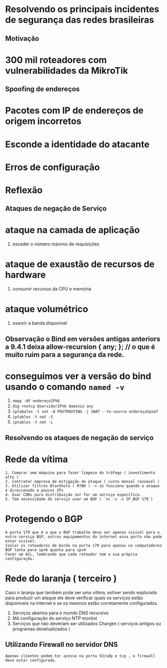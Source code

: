 #  Resolvendo os principais incidentes de segurança das redes brasileiras

## Motivação

# 300 mil roteadores com vulnerabilidades da MikroTik

## Spoofing de endereços

# Pacotes com IP de endereços de origem incorretos
# Esconde a identidade do atacante
# Erros de configuração
# Reflexão

## Ataques de negação de Serviço

# ataque na camada de aplicação
 1. exceder o número máximo de requisições
# ataque de exaustão de recursos de hardware
 1. consumir recursos da CPU e memória
# ataque volumétrico
 1. exaurir a banda disponível

## Observação o Bind em versões antigas anteriors a 9.4.1 deixa allow-recursion { any; }; // o que é muito ruim para a segurança da rede.
# conseguimos ver a versão do bind usando o comando `named -v`

 1. `nmap -6F endereçoIPV6`
 2. `dig +notcp @servidorIPV6 dominio any`
 3. `iptabales -t nat -A POSTROUTING -j SNAT --to-source endereçoSpoof`
 4. `iptables -t nat -S`
 5. `iptables -t nat -L`

## Resolvendo os ataques de negação de serviço

  # Rede da vítima
    1. Comprar uma máquina para fazer limpeza do tráfego ( investimento alto )
    2. Contratar empresa de mitigação de ataque ( custo mensal razoável )
    3. Utilizar filtros Blackhole ( RTBH ) -> só funciona quando o ataque é direcionado a poucos IPs
    4. Usar CDNs para distribuição ser for um serviço específico.
    5. Tem necessidade do serviço usar um BGP ( `nc -v -z IP_BGP 179`)
    

  # Protegendo o BGP
    A porta 179 que é a que o BGP trabalha deve ser apenas visível para o outro serviço BGP, outros equipamentos da internet essa porta não pode estar visível.
    Isolar os roteadores de borda na porta 179 para apenas os computadores BGP tanto para ipv6 quanto para ipv4
    Fazer um ACL, lembrando que cada roteador tem a sua própria configuração.

  # Rede do laranja ( terceiro )
  Caso o laranja que também pode ser uma vítima, estiver sendo explorado para produzir um ataque ele deve verificar quais os serviços estão disponíveis na internet e se os mesmos estão corretamente configurados.
   1. Serviços abertos para o mundo
     DNS recursivo
   2. Má configuração do serviço
     NTP monlist
   3. Serviços que não deveriam ser utilizados
     Chargen ( serviços antigos ou programas desatualizados )

   ## Utilizando Firewall no servidor DNS

    Apenas clientes podem ter acesso na porta 53/udp e tcp , o firewall deve estar configurado.

   
